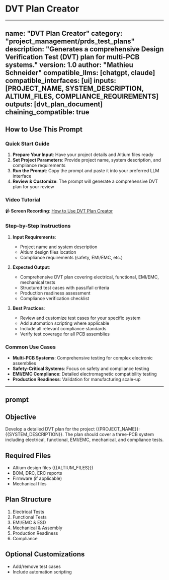 # DVT Plan Creator

---
name: "DVT Plan Creator"
category: "project_management/prds_test_plans"
description: "Generates a comprehensive Design Verification Test (DVT) plan for multi-PCB systems."
version: 1.0
author: "Mathieu Schneider"
compatible_llms: [chatgpt, claude]
compatible_interfaces: [ui]
inputs: [PROJECT_NAME, SYSTEM_DESCRIPTION, ALTIUM_FILES, COMPLIANCE_REQUIREMENTS]
outputs: [dvt_plan_document]
chaining_compatible: true
---

## How to Use This Prompt

### Quick Start Guide
1. **Prepare Your Input**: Have your project details and Altium files ready
2. **Set Project Parameters**: Provide project name, system description, and compliance requirements
3. **Run the Prompt**: Copy the prompt and paste it into your preferred LLM interface
4. **Review & Customize**: The prompt will generate a comprehensive DVT plan for your review

### Video Tutorial
📹 **Screen Recording**: [How to Use DVT Plan Creator](https://example.com/dvt-plan-tutorial)

### Step-by-Step Instructions
1. **Input Requirements**:
   - Project name and system description
   - Altium design files location
   - Compliance requirements (safety, EMI/EMC, etc.)
   
2. **Expected Output**:
   - Comprehensive DVT plan covering electrical, functional, EMI/EMC, mechanical tests
   - Structured test cases with pass/fail criteria
   - Production readiness assessment
   - Compliance verification checklist

3. **Best Practices**:
   - Review and customize test cases for your specific system
   - Add automation scripting where applicable
   - Include all relevant compliance standards
   - Verify test coverage for all PCB assemblies

### Common Use Cases
- **Multi-PCB Systems**: Comprehensive testing for complex electronic assemblies
- **Safety-Critical Systems**: Focus on safety and compliance testing
- **EMI/EMC Compliance**: Detailed electromagnetic compatibility testing
- **Production Readiness**: Validation for manufacturing scale-up

---

## prompt

## Objective
Develop a detailed DVT plan for the project {{PROJECT_NAME}}: {{SYSTEM_DESCRIPTION}}. The plan should cover a three-PCB system including electrical, functional, EMI/EMC, mechanical, and compliance tests.

## Required Files
- Altium design files ({{ALTIUM_FILES}})
- BOM, DRC, ERC reports
- Firmware (if applicable)
- Mechanical files

## Plan Structure
1. Electrical Tests
2. Functional Tests
3. EMI/EMC & ESD
4. Mechanical & Assembly
5. Production Readiness
6. Compliance

## Optional Customizations
- Add/remove test cases
- Include automation scripting

<!-- END PROMPT -->
